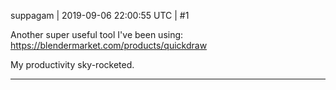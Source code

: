 suppagam | 2019-09-06 22:00:55 UTC | #1

Another super useful tool I've been using: https://blendermarket.com/products/quickdraw

My productivity sky-rocketed.

-------------------------

